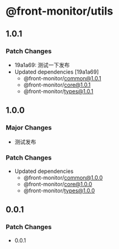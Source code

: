 # @front-monitor/utils

## 1.0.1

### Patch Changes

- 19a1a69: 测试一下发布
- Updated dependencies [19a1a69]
  - @front-monitor/common@1.0.1
  - @front-monitor/core@1.0.1
  - @front-monitor/types@1.0.1

## 1.0.0

### Major Changes

- 测试发布

### Patch Changes

- Updated dependencies
  - @front-monitor/common@1.0.0
  - @front-monitor/core@1.0.0
  - @front-monitor/types@1.0.0

## 0.0.1

### Patch Changes

- 0.0.1
